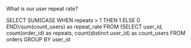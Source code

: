 What is our user repeat rate?

SELECT 
SUM(CASE WHEN repeats > 1 THEN 1 ELSE 0 END)/sum(count_users) as repeat_rate
FROM (SELECT user_id, count(order_id) as repeats, count(distinct user_id) as count_users
FROM orders
GROUP BY user_id
